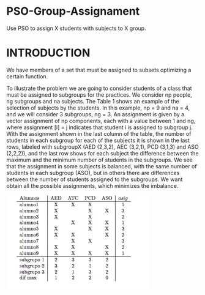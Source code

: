 # PSO-Group-Assignament
Use PSO to assign X students with subjects to X group.

# INTRODUCTION
We have members of a set that must be assigned to subsets optimizing a certain
function. 

To illustrate the problem we are going to consider students of a class that must be assigned
to subgroups for the practices. We consider np people, ng subgroups and na subjects. The
Table 1 shows an example of the selection of subjects by the students. In this example, np = 9
and na = 4, and we will consider 3 subgroups, ng = 3. An assignment is given by a vector
assignment of np components, each with a value between 1 and ng, where assignment [i] = j
indicates that student i is assigned to subgroup j. With the assignment shown in the last
column of the table, the number of students in each subgroup for each of the subjects
it is shown in the last rows, labeled with subgroupX (AED (2,3,2), AEC (3,2,1), PCD
(3,1,3) and ASO (2,2,2)), and the last row shows for each subject the difference between the
maximum and the minimum number of students in the subgroups. We see that the assignment in some
subjects is balanced, with the same number of students in each subgroup (ASO), but
in others there are differences between the number of students assigned to the subgroups. 
We want obtain all the possible assignments, which minimizes the imbalance.

![alt text](https://github.com/b0rv3g4r4/PSO-Group-Assignament/raw/master/images/table1.png)
